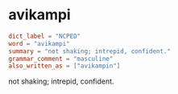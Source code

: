 # avikampi

``` toml
dict_label = "NCPED"
word = "avikampi"
summary = "not shaking; intrepid, confident."
grammar_comment = "masculine"
also_written_as = ["avikampin"]
```

not shaking; intrepid, confident.

